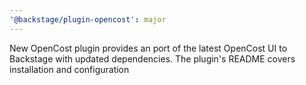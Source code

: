 ```yaml
---
'@backstage/plugin-opencost': major
---
```


New OpenCost plugin provides an port of the latest OpenCost UI to Backstage with updated dependencies. The plugin's README covers installation and configuration
